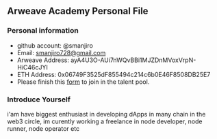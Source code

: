 ## Arweave Academy Personal File

### Personal information

- github account: @smanjiro
- Email: smanjiro728@gmail.com
- Arweave Address: ayA4U3O-AUi7nWQvBBi1MJZDnMVoxVrpN-HiC46cJYI
- ETH Address: 0x06749F3525dF855494c214c6b0E46F8508DB25E7
- Please finish this [form](https://docs.google.com/forms/d/e/1FAIpQLSfWA5fIIcBgmRppm3jNz5vmf9Mai_QMVil-2pO4r7YKn_Zhtw/viewform?usp=sf_link) to join in the talent pool.

### Introduce Yourself
 i'am have biggest enthusiast in developing dApps in many chain in the web3 circle, im curently working a freelance in node developer, node runner, node operator etc
